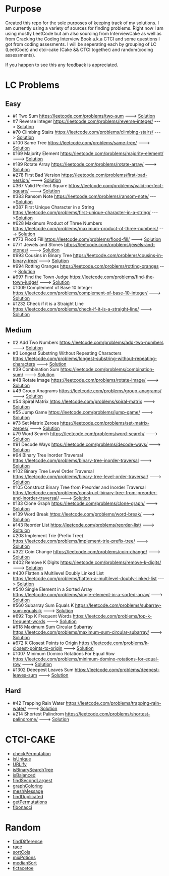 # Purpose

Created this repo for the sole purposes of keeping track of my solutions. I am currently using a variety of sources for finding problems. Right now I am using mostly LeetCode but am also sourcing from InterviewCake as well as from Cracking the Coding Interview Book a.k.a CTCI and some questions I got from coding assesments. I will be seperating each by grouping of LC (LeetCode) and ctci-cake (Cake && CTCI together) and random(coding assessments).

If you happen to see this any feedback is appreciated.

# LC Problems

## Easy

- #1 Two Sum https://leetcode.com/problems/two-sum ---> [Solution](LeetCode/easy/twosum.js)
- #7 Reverse Integer https://leetcode.com/problems/reverse-integer/ ---> [Solution](LeetCode/easy/reverseNumber.js)
- #70 Climbing Stairs https://leetcode.com/problems/climbing-stairs/ ---> [Solution](LeetCode/easy/climbingStairs.js)
- #100 Same Tree https://leetcode.com/problems/same-tree/ ---> [Solution](LeetCode/easy/sameTree.js)
- #169 Majority Element https://leetcode.com/problems/majority-element/ ---> [Solution](LeetCode/easy/majorityElement.js)
- #189 Rotate Array https://leetcode.com/problems/rotate-array/ ---> [Solution](LeetCode/easy/rotatearray.js)
- #278 First Bad Version https://leetcode.com/problems/first-bad-version/ ---> [Solution](LeetCode/easy/isBadVersion.js)
- #367 Valid Perfect Square https://leetcode.com/problems/valid-perfect-square/ ---> [Solution](LeetCode/easy/perfectSquare.js)
- #383 Ransom Note https://leetcode.com/problems/ransom-note/ --->[Solution](LeetCode/easy/ransomNote.js)
- #387 First Unique Character in a String https://leetcode.com/problems/first-unique-character-in-a-string/ --->[Solution](LeetCode/easy/firstUniqueChar.js)
- #628 Maximum Product of Three Numbers https://leetcode.com/problems/maximum-product-of-three-numbers/ ---> [Solution](LeetCode/easy/maxproductthreenums.js)
- #773 Flood Fill https://leetcode.com/problems/flood-fill/ ---> [Solution](LeetCode/easy/floodFill.js)
- #771 Jewels and Stones https://leetcode.com/problems/jewels-and-stones/ ---> [Solution](LeetCode/easy/jewelsAndStones.js)
- #993 Cousins in Binary Tree https://leetcode.com/problems/cousins-in-binary-tree/ ---> [Solution](LeetCode/easy.binaryCousin.js)
- #994 Rotting Oranges https://leetcode.com/problems/rotting-oranges ---> [Solution](LeetCode/easy/rottingoranges.js)
- #997 Find the Town Judge https://leetcode.com/problems/find-the-town-judge/ ---> [Solution](LeetCode/easy/townJudge.js)
- #1009 Complement of Base 10 Integer https://leetcode.com/problems/complement-of-base-10-integer/ ---> [Solution](LeetCode/easy/numberComplement.js)
- #1232 Check if it is a Straight Line https://leetcode.com/problems/check-if-it-is-a-straight-line/ ---> [Solution](LeetCode/easy/checkStraightLine.js)

## Medium

- #2 Add Two Numbers https://leetcode.com/problems/add-two-numbers ---> [Solution](LeetCode/medium/addTwoNumbers.js)
- #3 Longest Substring Without Repeating Characters https://leetcode.com/problems/longest-substring-without-repeating-characters ---> [Solution](LeetCode/medium/longestNonRepeatingSubstring.js)
- #39 Combination Sum https://leetcode.com/problems/combination-sum/ ---> [Solution](LeetCode/medium/combinationSum.js)
- #48 Rotate Image https://leetcode.com/problems/rotate-image/ ---> [Solution](LeetCode/medium/rotateImage.js)
- #49 Group Anagrams https://leetcode.com/problems/group-anagrams/ ---> [Solution](LeetCode/medium/groupAnagrams.js)
- #54 Spiral Matrix https://leetcode.com/problems/spiral-matrix ---> [Solution](LeetCode/medium/spiralMatrix.js)
- #55 Jump Game https://leetcode.com/problems/jump-game/ ---> [Solution](LeetCode/medium/jumpGame.js)
- #73 Set Matrix Zeroes https://leetcode.com/problems/set-matrix-zeroes/ ---> [Solution](LeetCode/medium/setMatrixZeroes.js)
- #79 Word Search https://leetcode.com/problems/word-search/ ---> [Solution](LeetCode/medium/wordSearch.js)
- #91 Decode Ways https://leetcode.com/problems/decode-ways/ ---> [Solution](LeetCode/medium/decodeWays.js)
- #94 Binary Tree Inorder Traversal https://leetcode.com/problems/binary-tree-inorder-traversal ---> [Solution](LeetCode/medium/inorderTraversal.js)
- #102 Binary Tree Level Order Traversal https://leetcode.com/problems/binary-tree-level-order-traversal/ ---> [Solution](LeetCode/medium/treeLevelTraversal.js)
- #105 Construct Binary Tree from Preorder and Inorder Traversal https://leetcode.com/problems/construct-binary-tree-from-preorder-and-inorder-traversal/ ---> [Solution](LeetCode/medium/constructTree.js)
- #133 Clone Graph https://leetcode.com/problems/clone-graph/ ---> [Solution](LeetCode/medium/cloneGraph.js)
- #139 Word Break https://leetcode.com/problems/word-break/ ---> [Solution](LeetCode/medium/wordBreak.js)
- #143 Reorder List https://leetcode.com/problems/reorder-list/ ---> [Soltuion](LeetCode/medium/reorderList.js)
- #208 Implement Trie (Prefix Tree) https://leetcode.com/problems/implement-trie-prefix-tree/ ---> [Solution](LeetCode/medium/trie.js)
- #322 Coin Change https://leetcode.com/problems/coin-change/ ---> [Solution](LeetCode/medium/coinChange.js)
- #402 Remove K Digits https://leetcode.com/problems/remove-k-digits/ ---> [Solution](LeetCode/medium/removeKDigits.js)
- #430 Flatten a Multilevel Doubly Linked List https://leetcode.com/problems/flatten-a-multilevel-doubly-linked-list ---> [Solution](LeetCode/medium/flattendoublylinkedlist.js)
- #540 Single Element in a Sorted Array https://leetcode.com/problems/single-element-in-a-sorted-array/ ---> [Solution](LeetCode/medium/singleElementSortedArray.js)
- #560 Subarray Sum Equals K https://leetcode.com/problems/subarray-sum-equals-k ---> [Solution](LeetCode/medium/subarraysumsequalk.js)
- #692 Top K Frequent Words https://leetcode.com/problems/top-k-frequent-words ---> [Solution](LeetCode/medium/kfrequentwords.js)
- #918 Maximum Sum Circular Subarray https://leetcode.com/problems/maximum-sum-circular-subarray/ ---> [Solution](LeetCode/medium/maximumSumCircular.js)
- #972 K Closest Points to Origin https://leetcode.com/problems/k-closest-points-to-origin ---> [Solution](LeetCode/medium/kPointsClosestToOrigin.js)
- #1007 Minimum Domino Rotations For Equal Row https://leetcode.com/problems/minimum-domino-rotations-for-equal-row ---> [Solution](LeetCode/medium/dominoRotations.js)
- #1302 Deeepest Leaves Sum https://leetcode.com/problems/deepest-leaves-sum ---> [Solution](LeetCode/medium/deepestLeavessum.js)

## Hard

- #42 Trapping Rain Water https://leetcode.com/problems/trapping-rain-water/ ---> [Solution](LeetCode/hard/trappingRainWater.js)
- #214 Shortest Palindrom https://leetcode.com/problems/shortest-palindrome/ ---> [Solution](LeetCode/hard/shortestPalindrome.js)

# CTCI-CAKE

- [checkPermutation](ctci-cake/checkPermutation.js)
- [isUnique](ctci-cake/isUnique.js)
- [URLify](ctci-cake/URLify.js)
- [isBinarySearchTree](ctci-cake/validTree.js)
- [isBalanced](ctci-cake/isBalanced.js)
- [findSecondLargest](ctci-cake/findSecondLargestTree.js)
- [graphColoring](ctci-cake/graphColoring.js)
- [meshMessage](ctci-cake/meshMessage.js)
- [findDuplicated](ctci-cake/findDuplicate.js)
- [getPermutations](ctci-cake/getPermutations.js)
- [fibonacci](ctci-cake/fibonacci.js)

# Random

- [findDifference](random/findTimeDiff.js)
- [race](random/race.js)
- [sortCols](random/sortcols.js)
- [mixPotions](random/mixPotions.js)
- [medianSort](random/medianSort.js)
- [tictacetoe](random/tictactoe.js)
